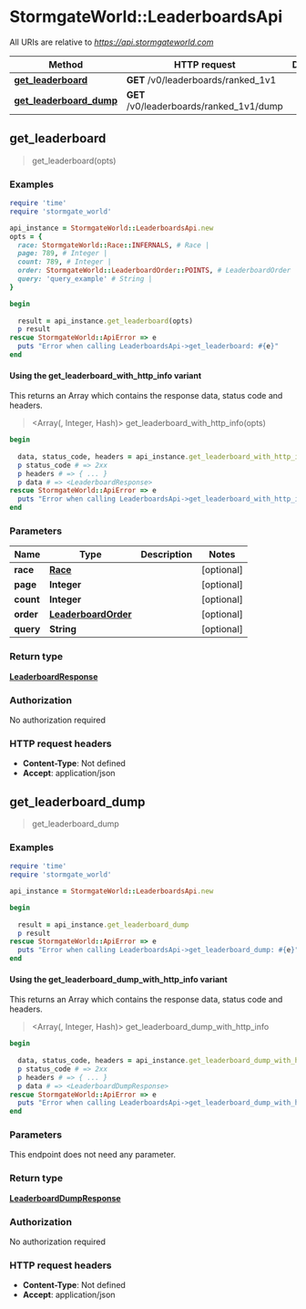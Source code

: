 # StormgateWorld::LeaderboardsApi

All URIs are relative to *https://api.stormgateworld.com*

| Method | HTTP request | Description |
| ------ | ------------ | ----------- |
| [**get_leaderboard**](LeaderboardsApi.md#get_leaderboard) | **GET** /v0/leaderboards/ranked_1v1 |  |
| [**get_leaderboard_dump**](LeaderboardsApi.md#get_leaderboard_dump) | **GET** /v0/leaderboards/ranked_1v1/dump |  |


## get_leaderboard

> <LeaderboardResponse> get_leaderboard(opts)



### Examples

```ruby
require 'time'
require 'stormgate_world'

api_instance = StormgateWorld::LeaderboardsApi.new
opts = {
  race: StormgateWorld::Race::INFERNALS, # Race | 
  page: 789, # Integer | 
  count: 789, # Integer | 
  order: StormgateWorld::LeaderboardOrder::POINTS, # LeaderboardOrder | 
  query: 'query_example' # String | 
}

begin
  
  result = api_instance.get_leaderboard(opts)
  p result
rescue StormgateWorld::ApiError => e
  puts "Error when calling LeaderboardsApi->get_leaderboard: #{e}"
end
```

#### Using the get_leaderboard_with_http_info variant

This returns an Array which contains the response data, status code and headers.

> <Array(<LeaderboardResponse>, Integer, Hash)> get_leaderboard_with_http_info(opts)

```ruby
begin
  
  data, status_code, headers = api_instance.get_leaderboard_with_http_info(opts)
  p status_code # => 2xx
  p headers # => { ... }
  p data # => <LeaderboardResponse>
rescue StormgateWorld::ApiError => e
  puts "Error when calling LeaderboardsApi->get_leaderboard_with_http_info: #{e}"
end
```

### Parameters

| Name | Type | Description | Notes |
| ---- | ---- | ----------- | ----- |
| **race** | [**Race**](.md) |  | [optional] |
| **page** | **Integer** |  | [optional] |
| **count** | **Integer** |  | [optional] |
| **order** | [**LeaderboardOrder**](.md) |  | [optional] |
| **query** | **String** |  | [optional] |

### Return type

[**LeaderboardResponse**](LeaderboardResponse.md)

### Authorization

No authorization required

### HTTP request headers

- **Content-Type**: Not defined
- **Accept**: application/json


## get_leaderboard_dump

> <LeaderboardDumpResponse> get_leaderboard_dump



### Examples

```ruby
require 'time'
require 'stormgate_world'

api_instance = StormgateWorld::LeaderboardsApi.new

begin
  
  result = api_instance.get_leaderboard_dump
  p result
rescue StormgateWorld::ApiError => e
  puts "Error when calling LeaderboardsApi->get_leaderboard_dump: #{e}"
end
```

#### Using the get_leaderboard_dump_with_http_info variant

This returns an Array which contains the response data, status code and headers.

> <Array(<LeaderboardDumpResponse>, Integer, Hash)> get_leaderboard_dump_with_http_info

```ruby
begin
  
  data, status_code, headers = api_instance.get_leaderboard_dump_with_http_info
  p status_code # => 2xx
  p headers # => { ... }
  p data # => <LeaderboardDumpResponse>
rescue StormgateWorld::ApiError => e
  puts "Error when calling LeaderboardsApi->get_leaderboard_dump_with_http_info: #{e}"
end
```

### Parameters

This endpoint does not need any parameter.

### Return type

[**LeaderboardDumpResponse**](LeaderboardDumpResponse.md)

### Authorization

No authorization required

### HTTP request headers

- **Content-Type**: Not defined
- **Accept**: application/json

